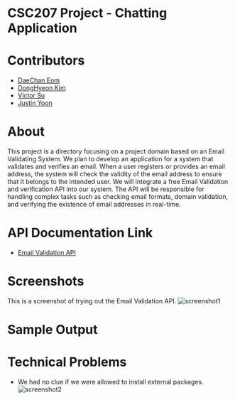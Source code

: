 # CSC207 Project - Chatting Application 
# Contributors
* [DaeChan Eom](https://github.com/daechan0615)
* [DongHyeon Kim](https://github.com/hoooing)
* [Victor Su](https://github.com/VictorSu33)
* [Justin Yoon](https://github.com/justinyoon95)
  
# About
This project is a directory focusing on a project domain based on an Email Validating System. We plan to develop an application for a system that validates and verifies an email. When a user registers or provides an email address, the system will check the validity of the email address to ensure that it belongs to the intended user. We will integrate a free Email Validation and verification API into our system. The API will be responsible for handling complex tasks such as checking email formats, domain validation, and verifying the existence of email addresses in real-time.

# API Documentation Link
* [Email Validation API](https://docs.abstractapi.com/email-validation)

# Screenshots
This is a screenshot of trying out the Email Validation API.
![screenshot1](https://github.com/hoooing/CSC207-Project/assets/88988698/8a94e452-96ae-462a-978e-d57256c82be9)

# Sample Output

# Technical Problems
- We had no clue if we were allowed to install external packages.
![screenshot2](https://github.com/hoooing/CSC207-Project/assets/88988698/1f4c1a1c-78ea-4e26-ab00-c511d2b0cc77)
